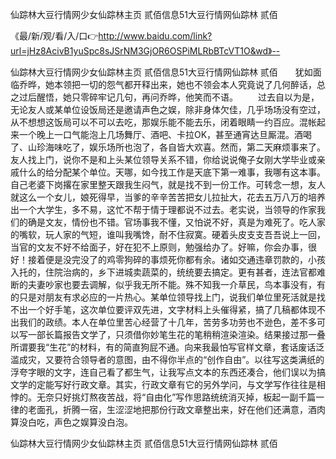 仙踪林大豆行情网少女仙踪林主页 贰佰信息51大豆行情网仙踪林 贰佰

《最/新/观/看/入/口👉http://www.baidu.com/link?url=jHz8AcivB1yuSpc8sJSrNM3GjOR6OSPiMLRbBTcVT1O&wd》--

仙踪林大豆行情网少女仙踪林主页 贰佰信息51大豆行情网仙踪林 贰佰　　犹如面临乔晔，她本领把一切的怨气都开释出来，她也不领会本人究竟说了几何醉话，总之过后醒悟，她只零碎牢记几句，再问乔晔，他笑而不语。
　　过去自以为是，无论友人或某单位设饭局还是邀请声色之娱，除非身体欠佳，几乎场场没有空过，从不想想这饭局可以不可以去吃，那娱乐能不能去乐，闭着眼睛一约百应。混帐起来一个晚上一口气能泡上几场舞厅、酒吧、卡拉OK，甚至通宵达旦厮混。酒喝了、山珍海味吃了，娱乐场所也泡了，各自皆大欢喜。然而，第二天麻烦事来了。友人找上门，说你不是和上头某位领导关系不错，你给说说俺子女刚大学毕业或亲戚什么的给分配某个单位。天哪，如今找工作是天底下第一难事，我哪有这本事。自己老婆下岗撂在家里整天跟我生闷气，就是找不到一份工作。可转念一想，友人就这么一个女儿，娘死得早，当爹的辛辛苦苦把女儿拉扯大，花去五万八万的培养出一个大学生，多不易，这忙不帮于情于理都说不过去。老实说，当领导的作家我们的确是文友，情份也不错。官场事我不懂，又怕说不好，真是为难死了。吃人家的嘴软，玩人家的气短，谁叫我嘴馋，耐不住寂寞。硬着头皮支支吾吾说上一回，当官的文友不好不给面子，好在犯不上原则，勉强给办了。好嘛，你会办事，很好！接着便是没完没了的鸡零狗碎的事烦死你都有余。诸如交通违章罚款的，小孩入托的，住院治病的，乡下进城卖蔬菜的，统统要去搞定。更有甚者，连法官都难断的夫妻吵家也要去调解，似乎我无所不能。殊不知我一介草民，鸟本事没有，有的只是对朋友有求必应的一片热心。某单位领导找上门，说我们单位里死活就是找不出一个好手笔，这次单位要评双先进，文字材料上头催得紧，搞了几稿都体现不出我们的政绩。本人在单位里苦心经营了十几年，苦劳多功劳也不逊色，差不多可以写一部长篇报告文学了，只须借你妙笔生花的笔稍稍渲染渲染。结果接过那一叠所谓要我“生花”的材料，有的简直狗屁不通。向来我最怕写官样文章，套话废话泛滥成灾，又要符合领导者的意图，由不得你半点的“创作自由”。以往写这类满纸的浮夸字眼的文字，连自己看了都生气，让我写点文本的东西还凑合，他们误以为搞文学的定能写好行政文章。其实，行政文章有它的另外学问，与文学写作往往是相悖的。无奈只好挑灯熬夜苦战，将“自由化”写作思路统统消灭掉，板起一副千篇一律的老面孔，折腾一宿，生涩涩地把那份行政文章整出来，好在他们还满意，酒肉算没白吃，声色之娱算没白泡。





仙踪林大豆行情网少女仙踪林主页 贰佰信息51大豆行情网仙踪林 贰佰
